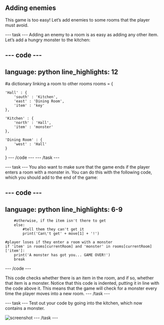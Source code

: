 ## Adding enemies

This game is too easy! Let’s add enemies to some rooms that the player must avoid.

--- task ---
Adding an enemy to a room is as easy as adding any other item. Let’s add a hungry monster to the kitchen:

--- code ---
---
language: python
line_highlights: 12
---
#a dictionary linking a room to other rooms
rooms = {

    'Hall' : {
        'south' : 'Kitchen',
        'east' : 'Dining Room',
        'item' : 'key'
    },

    'Kitchen' : {
        'north' : 'Hall',
        'item' : 'monster'
    },

    'Dining Room' : {
        'west' : 'Hall'
    }

}
--- /code ---
--- /task ---

--- task ---
You also want to make sure that the game ends if the player enters a room with a monster in. You can do this with the following code, which you should add to the end of the game:

--- code ---
---
language: python
line_highlights: 6-9
---
        #otherwise, if the item isn't there to get
        else:
            #tell them they can't get it
            print('Can\'t get' + move[1] + '!')

    #player loses if they enter a room with a monster
    if 'item' in rooms[currentRoom] and 'monster' in rooms[currentRoom]['item']:
        print('A monster has got you... GAME OVER!')
        break
--- /code ---

This code checks whether there is an item in the room, and if so, whether that item is a monster. Notice that this code is indented, putting it in line with the code above it. This means that the game will check for a monster every time the player moves into a new room.
--- /task ---

--- task ---
Test out your code by going into the kitchen, which now contains a monster.

![screenshot](images/rpg-monster-test.png)
--- /task ---

